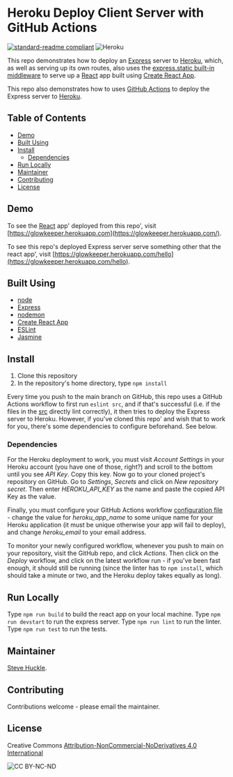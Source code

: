 # Heroku Deploy Client Server with GitHub Actions

[![standard-readme compliant](https://img.shields.io/badge/readme%20style-standard-brightgreen.svg?style=flat-square)](https://github.com/RichardLitt/standard-readme)
![Heroku](https://pyheroku-badge.herokuapp.com/?app=glowkeeper&style=flat)

This repo demonstrates how to deploy an [Express](https://expressjs.com/) server to [Heroku](https://dashboard.heroku.com/apps), which, as well as serving up its own routes, also uses the [express.static built-in middleware](https://expressjs.com/en/starter/static-files.html) to serve up a [React](https://reactjs.org/) app built using [Create React App](https://reactjs.org/).

This repo also demonstrates how to uses [GitHub Actions](https://docs.github.com/en/actions) to deploy the Express server to [Heroku](https://dashboard.heroku.com/apps).

## Table of Contents

- [Demo](#demo)
- [Built Using](#built-using)  
- [Install](#install)
  - [Dependencies](#dependencies)
- [Run Locally](#run-locally)  
- [Maintainer](#maintainer)
- [Contributing](#contributing)
- [License](#license)

## Demo

To see the [React](https://reactjs.org/) app' deployed from this repo', visit [https://glowkeeper.herokuapp.com](https://glowkeeper.herokuapp.com/).

To see this repo's deployed Express server serve something other that the react app', visit [https://glowkeeper.herokuapp.com/hello](https://glowkeeper.herokuapp.com/hello).

## Built Using

- [node](https://nodejs.org/en/)
- [Express](https://expressjs.com/)
- [nodemon](https://www.npmjs.com/package/nodemon)
- [Create React App](https://reactjs.org/)
- [ESLint](https://eslint.org/)
- [Jasmine](https://jasmine.github.io/)

## Install

1. Clone this repository
2. In the repository's home directory, type `npm install`

Every time you push to the main branch on GitHub, this repo uses a GitHub Actions workflow to first run `eslint src`, and if that's successful (i.e. if the files in the [src](src) directly lint correctly), it then tries to deploy the Express server to Heroku. However, if you've cloned this repo' and wish that to work for you, there's some dependencies to configure beforehand. See below.

### Dependencies

For the Heroku deployment to work, you must visit _Account Settings_ in your Heroku account (you have one of those, right?) and scroll to the bottom until you see _API Key_. Copy this key. Now go to your cloned project's repository on GitHub. Go to _Settings_, _Secrets_ and click on _New repository secret_. Then enter _HEROKU_API_KEY_ as the name and paste the copied API Key as the value.

Finally, you must configure your GitHub Actions workflow [configuration file](/.github/workflows/main.yml) - change the value for _heroku\_app\_name_ to some unique name for your Heroku application (it must be unique otherwise your app will fail to deploy), and change _heroku\_email_ to your email address.

To monitor your newly configured workflow, whenever you push to main on your repository, visit the GitHub repo, and click _Actions_. Then click on the _Deploy_ workflow, and click on the latest workflow run - if you've been fast enough, it should still be running (since the linter has to `npm install`, which should take a minute or two, and the Heroku deploy takes equally as long).

## Run Locally

Type `npm run build` to build the react app on your local machine. Type `npm run devstart` to run the express server. Type `npm run lint` to run the linter. Type `npm run test` to run the tests.

## Maintainer

[Steve Huckle](https://glowkeeper.github.io/).

## Contributing

Contributions welcome - please email the maintainer.

## License

Creative Commons [Attribution-NonCommercial-NoDerivatives 4.0 International](https://creativecommons.org/licenses/by-nc-nd/4.0/)

![CC BY-NC-ND](https://licensebuttons.net/l/by-nc-nd/3.0/88x31.png)
